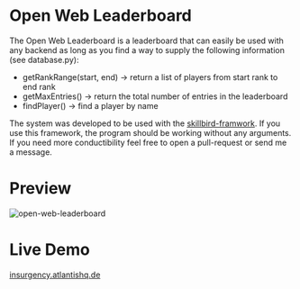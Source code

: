# Open Web Leaderboard
The Open Web Leaderboard is a leaderboard that can easily be used with any backend as long as you find a way to supply the following information (see database.py):
    
- getRankRange(start, end) -> return a list of players from start rank to end rank
- getMaxEntries() -> return the total number of entries in the leaderboard
- findPlayer() -> find a player by name

The system was developed to be used with the [skillbird-framwork](https://github.com/FAUSheppy/skillbird). If you use this framework, the program should be working without any arguments. If you need more conductibility feel free to open a pull-request or send me a message.

# Preview
![open-web-leaderboard](https://media.atlantishq.de/leaderboard-github-picture.png)

# Live Demo
[insurgency.atlantishq.de](https://insurgency.atlantishq.de)
